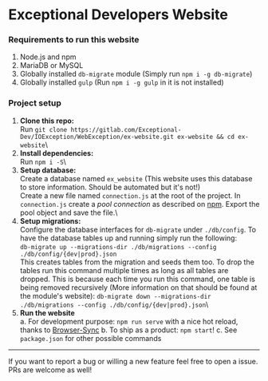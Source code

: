 # Exceptional Developers Website

### Requirements to run this website
1. Node.js and npm
2. MariaDB or MySQL 
3. Globally installed `db-migrate` module (Simply run `npm i -g db-migrate`)
4. Globally installed `gulp` (Run `npm i -g gulp` in it is not installed)

### Project setup

1. **Clone this repo:**\
Run `git clone https://gitlab.com/Exceptional-Dev/IOException/WebException/ex-website.git ex-website && cd ex-website`\
2. **Install dependencies:**\
Run `npm i -S`\
3. **Setup database:**\
Create a database named `ex_website` (This website uses this database to store information. Should be automated but it's
 not!)\
Create a new file named `connection.js` at the root of the project. In `connection.js` create a *pool connection* as
 described on [npm](https://www.npmjs.com/package/mysql). Export the pool object and save the file.\
4. **Setup migrations:**\
Configure the database interfaces for `db-migrate` under `./db/config`. To have the database tables up and running
 simply run the following:\
`db-migrate up --migrations-dir ./db/migrations --config ./db/config/{dev|prod}.json`\
This creates tables from the migration and seeds them too. To drop the tables run this command multiple times as
 long as all tables are dropped. This is because each time you run this command, one table is being removed recursively
 (More information on that should be found at the module's website):
`db-migrate down --migrations-dir ./db/migrations --config ./db/config/{dev|prod}.json`\
5. **Run the website**\
a. For development purpose: `npm run serve` with a nice hot reload, thanks to [Browser-Sync](https://www.npmjs.com/package/browser-sync)
b. To ship as a product: `npm start`!
c. See `package.json` for other possible commands
 ---
If you want to report a bug or willing a new feature feel free to open a issue. PRs are welcome as well!
